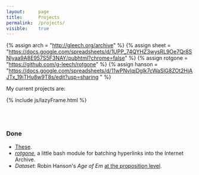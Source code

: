 ```yaml
---
layout: 	page
title: 		Projects
permalink:	/projects/
visible:	true
---
```


{%		assign arch = "http://gleech.org/archive"		%}
{%		assign sheet = "https://docs.google.com/spreadsheets/d/1UPP_74QYHZ3wysRL9Oe7Qr8SNIyaa9A8E957S5F3NAY/pubhtml?chrome=false"		%}
{%		assign rotgone = "https://github.com/g-leech/rotgone"		%}
{%		assign hanson = "https://docs.google.com/spreadsheets/d/11wPNvIqjDglk7cWaSlG8ZOt2HjAJTx_19iTHu8w9T8s/edit?usp=sharing
"		%}



My current projects are:<br>

<div id="listFrame"></div>


{%  include js/lazyFrame.html %}
<script>  
    var src = "{{sheet}}";
    definiteEvent( createIframe, [src, "listFrame"] ); 
</script>

<br><br>


<div class="accordion">
	<h3>Done</h3>
	<div>
	<ul>
		<li><a href="{{arch}}">These</a>.</li>
		<li><i><a href="{{rotgone}}">rotgone</a></i>, a little bash module for batching hyperlinks into the Internet Archive.</li>
		<li><i>Dataset</i>: Robin Hanson's <i>Age of Em</i> <a href={{hanson}}>at the proposition level</a>.</li>
	</ul>
	</div>
</div>
<br><br>